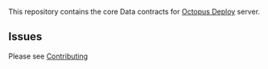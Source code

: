 This repository contains the core Data contracts for [Octopus Deploy][1] server.

## Issues
Please see [Contributing](CONTRIBUTING.md)

[1]: https://octopus.com
